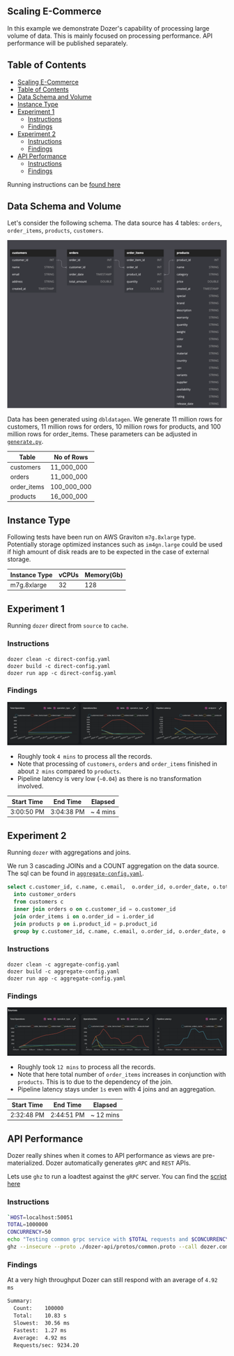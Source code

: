 ## Scaling E-Commerce

In this example we demonstrate Dozer's capability of processing large volume of data. This is mainly focused on processing performance. API performance will be published separately. 

## Table of Contents
- [Scaling E-Commerce](#scaling-e-commerce)
- [Table of Contents](#table-of-contents)
- [Data Schema and Volume](#data-schema-and-volume)
- [Instance Type](#instance-type)
- [Experiment 1](#experiment-1)
  - [Instructions](#instructions)
  - [Findings](#findings)
- [Experiment 2](#experiment-2)
  - [Instructions](#instructions-1)
  - [Findings](#findings-1)
- [API Performance](#api-performance)
  - [Instructions](#instructions-2)
  - [Findings](#findings-2)

Running instructions can be [found here](./running.md)
## Data Schema and Volume

Let's consider the following schema. The data source has 4 tables: `orders`, `order_items`, `products`, `customers`. 

![Schema](./images/schema.png)

Data has been generated using `dbldatagen`. 
We generate 11 million rows for customers, 11 million rows for orders, 10 million rows for products, and 100 million rows for order_items. These parameters can be adjusted in [`generate.py`](./generate.py).

| Table       | No of Rows  |
| ----------- | ----------- |
| customers   | 11_000_000  |
| orders      | 11_000_000  |
| order_items | 100_000_000 |
| products    | 16_000_000  |


## Instance Type

Following tests have been run on AWS Graviton `m7g.8xlarge` type. Potentially storage optimized instances such as `im4gn.large` could be used if high amount of disk reads are to be expected in the case of external storage. 

| Instance Type | vCPUs | Memory(Gb) |
| ------------- | ----- | ---------- |
| m7g.8xlarge   | 32    | 128        |



## Experiment 1

Running `dozer` direct from `source` to `cache`.

### Instructions
```
dozer clean -c direct-config.yaml
dozer build -c direct-config.yaml
dozer run app -c direct-config.yaml
```

### Findings

![Experiement 1](./images/experiment_1.png)

 - Roughly took `4 mins` to process all the records. 
 - Note that processing of `customers`, `orders` and `order_items` finished in about `2 mins` compared to `products`.
 - Pipeline latency is very low (`~0.04`) as there is no transformation involved.
 
| Start Time | End Time   | Elapsed  |
| ---------- | ---------- | -------- |
| 3:00:50 PM | 3:04:38 PM | ~ 4 mins |


## Experiment 2

Running `dozer` with aggregations and joins.

We run 3 cascading JOINs and a COUNT aggregation on the data source. The sql can be found in [`aggregate-config.yaml`](./aggregate-config.yaml).

```sql
select c.customer_id, c.name, c.email,  o.order_id, o.order_date, o.total_amount, COUNT(*)
  into customer_orders 
  from customers c
  inner join orders o on c.customer_id = o.customer_id
  join order_items i on o.order_id = i.order_id
  join products p on i.product_id = p.product_id
  group by c.customer_id, c.name, c.email, o.order_id, o.order_date, o.total_amount
```

### Instructions
```
dozer clean -c aggregate-config.yaml
dozer build -c aggregate-config.yaml
dozer run app -c aggregate-config.yaml
```


### Findings

![Experiement 2](./images/experiment_2.png)

 - Roughly took `12 mins` to process all the records. 
 - Note that here total number of `order_items` increases in conjunction with `products`. This is to due to the dependency of the join. 
 - Pipeline latency stays under `1s` even with 4 joins and an aggregation.
 
| Start Time | End Time   | Elapsed   |
| ---------- | ---------- | --------- |
| 2:32:48 PM | 2:44:51 PM | ~ 12 mins |


## API Performance

Dozer really shines when it comes to API performance as views are pre-materialized.
Dozer automatically generates `gRPC` and `REST`  APIs.

Lets use `ghz` to run a loadtest against the `gRPC` server. You can find the [script here](./load_test_grpc.sh)

### Instructions
```bash
`HOST=localhost:50051
TOTAL=1000000
CONCURRENCY=50
echo "Testing common grpc service with $TOTAL requests and $CONCURRENCY concurrency"
ghz --insecure --proto ./dozer-api/protos/common.proto --call dozer.common.CommonGrpcService.query --total $TOTAL --concurrency $CONCURRENCY --data '{"endpoint":"customers"}' $HOST`
```

### Findings

At a very high throughput Dozer can still respond with an average of `4.92 ms`

```bash
Summary:
  Count:	100000
  Total:	10.83 s
  Slowest:	30.56 ms
  Fastest:	1.27 ms
  Average:	4.92 ms
  Requests/sec:	9234.20
```